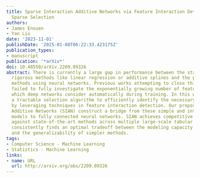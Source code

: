 ```yaml
---
title: Sparse Interaction Additive Networks via Feature Interaction Detection and
  Sparse Selection
authors:
- James Enouen
- Yan Liu
date: '2023-11-01'
publishDate: '2025-01-08T06:22:33.423175Z'
publication_types:
- manuscript
publication: '*arXiv*'
doi: 10.48550/arXiv.2209.09326
abstract: There is currently a large gap in performance between the statistically
  rigorous methods like linear regression or additive splines and the powerful deep
  methods using neural networks. Previous works attempting to close this gap have
  failed to fully investigate the exponentially growing number of feature combinations
  which deep networks consider automatically during training. In this work, we develop
  a tractable selection algorithm to efficiently identify the necessary feature combinations
  by leveraging techniques in feature interaction detection. Our proposed Sparse Interaction
  Additive Networks (SIAN) construct a bridge from these simple and interpretable
  models to fully connected neural networks. SIAN achieves competitive performance
  against state-of-the-art methods across multiple large-scale tabular datasets and
  consistently finds an optimal tradeoff between the modeling capacity of neural networks
  and the generalizability of simpler methods.
tags:
- Computer Science - Machine Learning
- Statistics - Machine Learning
links:
- name: URL
  url: http://arxiv.org/abs/2209.09326
---
```

